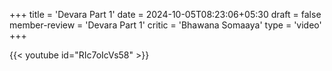 +++
title = 'Devara Part 1'
date = 2024-10-05T08:23:06+05:30
draft = false
member-review = 'Devara Part 1'
critic = 'Bhawana Somaaya'
type = 'video'
+++

{{< youtube id="RIc7oIcVs58" >}}
